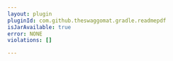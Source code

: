 ```yaml
---
layout: plugin
pluginId: com.github.theswaggomat.gradle.readmepdf
isJarAvailable: true
error: NONE
violations: []

---
```

